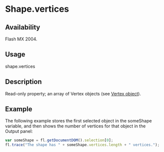 # Shape.vertices

## Availability

Flash MX 2004.

## Usage

shape.vertices

## Description

Read-only property; an array of Vertex objects (see [Vertex object](../Vertex_object/Vertex_summary.md)).

## Example

The following example stores the first selected object in the someShape variable, and then shows the number of vertices for that object in the Output panel:

```javascript
var someShape = fl.getDocumentDOM().selection[0];
fl.trace("The shape has " + someShape.vertices.length + " vertices.");
```
